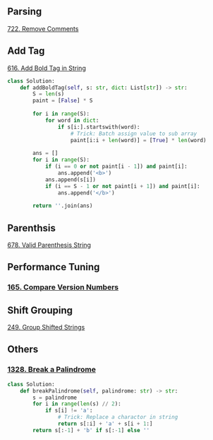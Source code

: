 ## Parsing

[722. Remove Comments](https://leetcode.com/problems/remove-comments/)

## Add Tag
[616. Add Bold Tag in String](https://leetcode.com/problems/add-bold-tag-in-string/)

```python
class Solution:
    def addBoldTag(self, s: str, dict: List[str]) -> str:
        S = len(s)
        paint = [False] * S
        
        for i in range(S):
            for word in dict:
                if s[i:].startswith(word):
                    # Trick: Batch assign value to sub array
                    paint[i:i + len(word)] = [True] * len(word)
        
        ans = []
        for i in range(S):
            if (i == 0 or not paint[i - 1]) and paint[i]:
                ans.append('<b>')
            ans.append(s[i])
            if (i == S - 1 or not paint[i + 1]) and paint[i]:
                ans.append('</b>')
            
        return ''.join(ans)
```

## Parenthsis

[678. Valid Parenthesis String](https://leetcode.com/problems/valid-parenthesis-string/)


## Performance Tuning

### [165. Compare Version Numbers](https://leetcode.com/problems/compare-version-numbers/)

## Shift Grouping

[249. Group Shifted Strings](https://leetcode.com/problems/group-shifted-strings/)

## Others

### [1328. Break a Palindrome](https://leetcode.com/problems/break-a-palindrome/)

```python
class Solution:
    def breakPalindrome(self, palindrome: str) -> str:
        s = palindrome
        for i in range(len(s) // 2):
            if s[i] != 'a':
                # Trick: Replace a charactor in string
                return s[:i] + 'a' + s[i + 1:]
        return s[:-1] + 'b' if s[:-1] else ''
```



